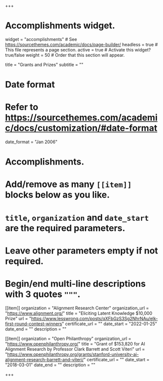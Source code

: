+++
# Accomplishments widget.
widget = "accomplishments"  # See https://sourcethemes.com/academic/docs/page-builder/
headless = true  # This file represents a page section.
active = true  # Activate this widget? true/false
weight = 50  # Order that this section will appear.

title = "Grants and Prizes"
subtitle = ""

# Date format
#   Refer to https://sourcethemes.com/academic/docs/customization/#date-format
date_format = "Jan 2006"

# Accomplishments.
#   Add/remove as many `[[item]]` blocks below as you like.
#   `title`, `organization` and `date_start` are the required parameters.
#   Leave other parameters empty if not required.
#   Begin/end multi-line descriptions with 3 quotes `"""`.

[[item]]
  organization = "Alignment Research Center"
  organization_url = "https://www.alignment.org/"
  title = "Eliciting Latent Knowledge $10,000 Prize"
  url = "https://www.lesswrong.com/posts/qXFbGzS3Sg2NhrNAu/elk-first-round-contest-winners"
  certificate_url = ""
  date_start = "2022-01-25"
  date_end = ""
  description = ""

[[item]]
  organization = "Open Philanthropy"
  organization_url = "https://www.openphilanthropy.org/"
  title = "Grant of $153,820 for AI Alignment Research by Professor Clark Barrett and Scott Viteri"
  url = "https://www.openphilanthropy.org/grants/stanford-university-ai-alignment-research-barrett-and-viteri/"
  certificate_url = ""
  date_start = "2018-03-01"
  date_end = ""
  description = ""

+++
